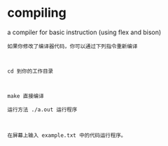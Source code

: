 # compiling
a compiler for basic instruction (using flex and bison)





<compile><code>如果你修改了编译器代码，你可以通过下列指令重新编译

cd       到你的工作目录


make     直接编译
</code></compile>


<run><code>运行方法
./a.out  运行程序


在屏幕上输入 example.txt 中的代码运行程序。
</code></run>